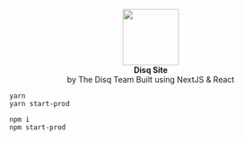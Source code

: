 <p align="center">
  <img width="100" height="100" src="https://disq.me/9oqWP.png">
  <br/>
  <b>Disq Site</b>
  <br/>
  by The Disq Team
  Built using NextJS & React
</p>

```
yarn
yarn start-prod

npm i
npm start-prod
```
